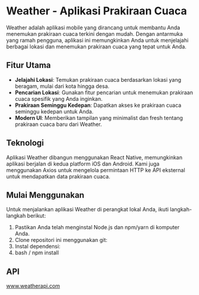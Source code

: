 # Weather - Aplikasi Prakiraan Cuaca

Weather adalah aplikasi mobile yang dirancang untuk membantu Anda menemukan prakiraan cuaca terkini dengan mudah. Dengan antarmuka yang ramah pengguna, aplikasi ini memungkinkan Anda untuk menjelajahi berbagai lokasi dan menemukan prakiraan cuaca yang tepat untuk Anda.

## Fitur Utama

- **Jelajahi Lokasi**: Temukan prakiraan cuaca berdasarkan lokasi yang beragam, mulai dari kota hingga desa.
- **Pencarian Lokasi**: Gunakan fitur pencarian untuk menemukan prakiraan cuaca spesifik yang Anda inginkan.
- **Prakiraan Seminggu Kedepan**: Dapatkan akses ke prakiraan cuaca seminggu kedepan untuk Anda.
- **Modern UI**: Memberikan tampilan yang minimalist dan fresh tentang prakiraan cuaca baru dari Weather.

## Teknologi

Aplikasi Weather dibangun menggunakan React Native, memungkinkan aplikasi berjalan di kedua platform iOS dan Android. Kami juga menggunakan Axios untuk mengelola permintaan HTTP ke API eksternal untuk mendapatkan data prakiraan cuaca.

## Mulai Menggunakan

Untuk menjalankan aplikasi Weather di perangkat lokal Anda, ikuti langkah-langkah berikut:

1. Pastikan Anda telah menginstal Node.js dan npm/yarn di komputer Anda.
2. Clone repositori ini menggunakan git:
3. Instal dependensi:
4. bash / npm install

## API

www.weatherapi.com
